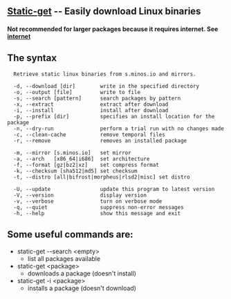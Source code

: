 ## [Static-get](http://s.minos.io/)  -- Easily download Linux binaries
#### Not recommended for larger packages because it requires internet. See [internet](internet.md)

## The syntax

```
  Retrieve static linux binaries from s.minos.io and mirrors.

  -d, --download [dir]        write in the specified directory
  -o, --output [file]         write to file
  -s, --search [pattern]      search packages by pattern
  -x, --extract               extract after download
  -i, --install               install after download
  -p, --prefix [dir]          specifies an install location for the package
  -n, --dry-run               perform a trial run with no changes made
  -c, --clean-cache           remove temporal files
  -r, --remove                removes an installed package

  -m, --mirror [s.minos.io]   set mirror
  -a, --arch   [x86_64|i686]  set architecture
  -f, --format [gz|bz2|xz]    set compress format
  -k, --checksum [sha512|md5] set checksum
  -t, --distro [all|bifrost|morpheus|rlsd2|misc] set distro

  -U, --update                update this program to latest version
  -V, --version               display version
  -v, --verbose               turn on verbose mode
  -q, --quiet                 suppress non-error messages
  -h, --help                  show this message and exit

```

## Some useful commands are:
- static-get --search \<empty\>
  - list all packages available
- static-get \<package\>
  - downloads a package (doesn't install)
- static-get -i \<package\>
  - installs a package (doesn't download)
